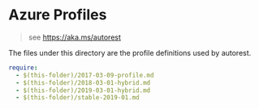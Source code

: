 # Azure Profiles

> see https://aka.ms/autorest

The files under this directory are the profile definitions used by autorest. 

``` yaml
require:  
  - $(this-folder)/2017-03-09-profile.md
  - $(this-folder)/2018-03-01-hybrid.md
  - $(this-folder)/2019-03-01-hybrid.md  
  - $(this-folder)/stable-2019-01.md  
```